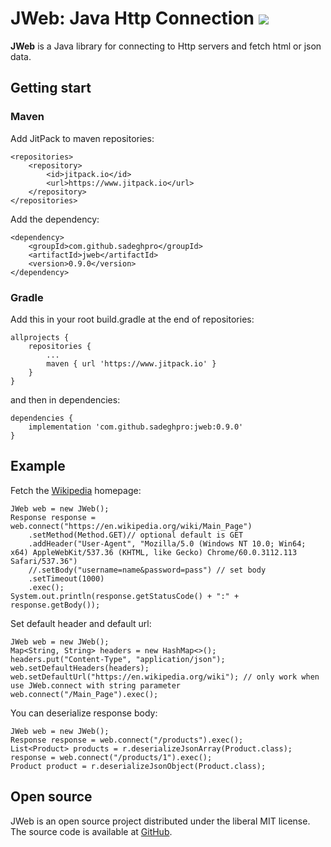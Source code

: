 # JWeb: Java Http Connection [![](https://www.jitpack.io/v/sadeghpro/jweb.svg)](https://www.jitpack.io/#sadeghpro/jweb)

**JWeb** is a Java library for connecting to Http servers and fetch html or json data.


## Getting start

### Maven
Add JitPack to maven repositories:
```
<repositories>
	<repository>
	    <id>jitpack.io</id>
	    <url>https://www.jitpack.io</url>
	</repository>
</repositories>
```
Add the dependency:
```
<dependency>
    <groupId>com.github.sadeghpro</groupId>
    <artifactId>jweb</artifactId>
    <version>0.9.0</version>
</dependency>
```
### Gradle
Add this in your root build.gradle at the end of repositories:
```
allprojects {
	repositories {
		...
		maven { url 'https://www.jitpack.io' }
	}
}
```
and then in dependencies:
```
dependencies {
    implementation 'com.github.sadeghpro:jweb:0.9.0'
}
```


## Example
Fetch the [Wikipedia](https://en.wikipedia.org/wiki/Main_Page) homepage:

```
JWeb web = new JWeb();
Response response = web.connect("https://en.wikipedia.org/wiki/Main_Page")
    .setMethod(Method.GET)// optional default is GET
    .addHeader("User-Agent", "Mozilla/5.0 (Windows NT 10.0; Win64; x64) AppleWebKit/537.36 (KHTML, like Gecko) Chrome/60.0.3112.113 Safari/537.36")
    //.setBody("username=name&password=pass") // set body
    .setTimeout(1000)
    .exec();
System.out.println(response.getStatusCode() + ":" + response.getBody());
```

Set default header and default url:
```
JWeb web = new JWeb();
Map<String, String> headers = new HashMap<>();
headers.put("Content-Type", "application/json");
web.setDefaultHeaders(headers);
web.setDefaultUrl("https://en.wikipedia.org/wiki"); // only work when use JWeb.connect with string parameter
web.connect("/Main_Page").exec();
```

You can deserialize response body:
```
JWeb web = new JWeb();
Response response = web.connect("/products").exec();
List<Product> products = r.deserializeJsonArray(Product.class);
response = web.connect("/products/1").exec();
Product product = r.deserializeJsonObject(Product.class);
``` 
## Open source
JWeb is an open source project distributed under the liberal MIT license. The source code is available at [GitHub](https://github.com/sadeghpro/JWeb).
